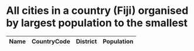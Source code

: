 # All cities in a country (Fiji) organised by largest population to the smallest

| Name | CountryCode | District | Population |
| :--- | :--- | :--- | :---: |
